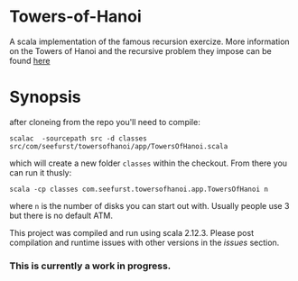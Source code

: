 # Towers-of-Hanoi
A scala implementation of the famous recursion exercize. More information on the Towers of Hanoi and the recursive problem they impose can be found [here](https://en.wikipedia.org/wiki/Tower_of_Hanoi)

# Synopsis
after cloneing from the repo you'll need to compile:

```scalac  -sourcepath src -d classes src/com/seefurst/towersofhanoi/app/TowersOfHanoi.scala```

which will create a new folder `classes` within the checkout. From there you can run it thusly:

```scala -cp classes com.seefurst.towersofhanoi.app.TowersOfHanoi n``` 

where `n` is the number of disks you can start out with. Usually people use 3 but there is no default ATM.

This project was compiled and run using scala 2.12.3. Please post compilation and runtime issues with other versions in the *issues* section.

### This is currently a work in progress.

